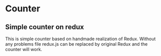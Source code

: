 # Counter
## Simple counter on redux

This is simple counter based on handmade realization of Redux.
Without any problems file redux.js can be replaced by original Redux and the counter will work.